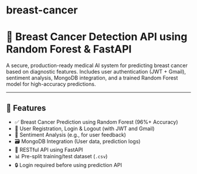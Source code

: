 # breast-cancer

# 🧠 Breast Cancer Detection API using Random Forest & FastAPI

A secure, production-ready medical AI system for predicting breast cancer based on diagnostic features. Includes user authentication (JWT + Gmail), sentiment analysis, MongoDB integration, and a trained Random Forest model for high-accuracy predictions.

---

## 🚀 Features

- ✅ Breast Cancer Prediction using Random Forest (96%+ Accuracy)
- 🔐 User Registration, Login & Logout (with JWT and Gmail)
- 💬 Sentiment Analysis (e.g., for user feedback)
- 🗃️ MongoDB Integration (User data, prediction logs)
- 📡 RESTful API using FastAPI
- 📊 Pre-split training/test dataset (`.csv`)
- 🔒 Login required before using prediction API